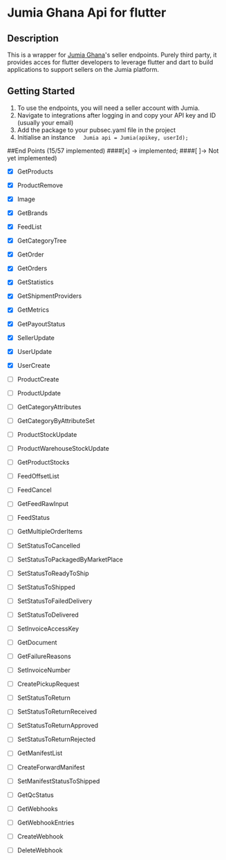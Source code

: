 # Jumia Ghana Api for flutter## DescriptionThis is a wrapper for [Jumia Ghana](https://www.jumia.com.gh)'s seller endpoints. Purely third party, it provides acces for flutter developers to leverage flutter and dart to build applications to support sellers on the Jumia platform.## Getting Started1. To use the endpoints, you will need a seller account with Jumia.2. Navigate to integrations after logging in and copy your API key and ID (usually your email)3. Add the package to your pubsec.yaml file in the project4. Initialise an instance`  Jumia api = Jumia(apikey, userId);`##End Points  (15/57 implemented)####[x] -> implemented; ####[ ]-> Not yet implemented)- [x] GetProducts- [x] ProductRemove- [x] Image- [x] GetBrands- [x] FeedList- [x] GetCategoryTree- [x] GetOrder- [x] GetOrders- [x] GetStatistics- [x] GetShipmentProviders- [x] GetMetrics- [x] GetPayoutStatus- [x] SellerUpdate- [x] UserUpdate- [x] UserCreate- [ ] ProductCreate- [ ] ProductUpdate- [ ] GetCategoryAttributes- [ ] GetCategoryByAttributeSet- [ ] ProductStockUpdate- [ ] ProductWarehouseStockUpdate- [ ] GetProductStocks- [ ] FeedOffsetList- [ ] FeedCancel- [ ] GetFeedRawInput- [ ] FeedStatus- [ ] GetMultipleOrderItems- [ ] SetStatusToCancelled- [ ] SetStatusToPackagedByMarketPlace- [ ] SetStatusToReadyToShip- [ ] SetStatusToShipped- [ ] SetStatusToFailedDelivery- [ ] SetStatusToDelivered- [ ] SetInvoiceAccessKey- [ ] GetDocument- [ ] GetFailureReasons- [ ] SetInvoiceNumber- [ ] CreatePickupRequest- [ ] SetStatusToReturn- [ ] SetStatusToReturnReceived- [ ] SetStatusToReturnApproved- [ ] SetStatusToReturnRejected- [ ] GetManifestList- [ ] CreateForwardManifest- [ ] SetManifestStatusToShipped- [ ] GetQcStatus- [ ] GetWebhooks- [ ] GetWebhookEntries- [ ] CreateWebhook- [ ] DeleteWebhook